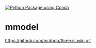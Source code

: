 
[![Python Package using Conda](https://github.com/contextmachine/mmodel/actions/workflows/python-package-conda.yml/badge.svg?branch=master)](https://github.com/contextmachine/mmodel/actions/workflows/python-package-conda.yml)
# mmodel
https://github.com/mrdoob/three.js.wiki.git
